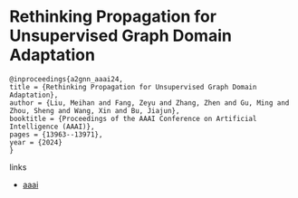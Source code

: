 # Rethinking Propagation for Unsupervised Graph Domain Adaptation

```
@inproceedings{a2gnn_aaai24,
title = {Rethinking Propagation for Unsupervised Graph Domain Adaptation},
author = {Liu, Meihan and Fang, Zeyu and Zhang, Zhen and Gu, Ming and Zhou, Sheng and Wang, Xin and Bu, Jiajun},
booktitle = {Proceedings of the AAAI Conference on Artificial Intelligence (AAAI)},
pages = {13963--13971},
year = {2024}
}
```

links
- [aaai](https://ojs.aaai.org/index.php/AAAI/article/view/29304)
